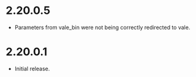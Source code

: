 
# 2.20.0.5
- Parameters from vale_bin were not being correctly redirected to vale.

# 2.20.0.1
- Initial release.
